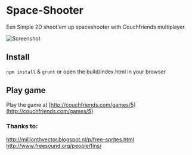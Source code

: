 # Space-Shooter
Een Simple 2D shoot'em up spaceshooter with Couchfriends multiplayer.

![Screenshot](http://couchfriends.com/assets/games/5/screenshot001.jpg)

## Install
`npm install` & `grunt` or open the build/index.html in your browser

## Play game
Play the game at [http://couchfriends.com/games/5](http://couchfriends.com/games/5)

### Thanks to:
http://millionthvector.blogspot.nl/p/free-sprites.html
http://www.freesound.org/people/fins/